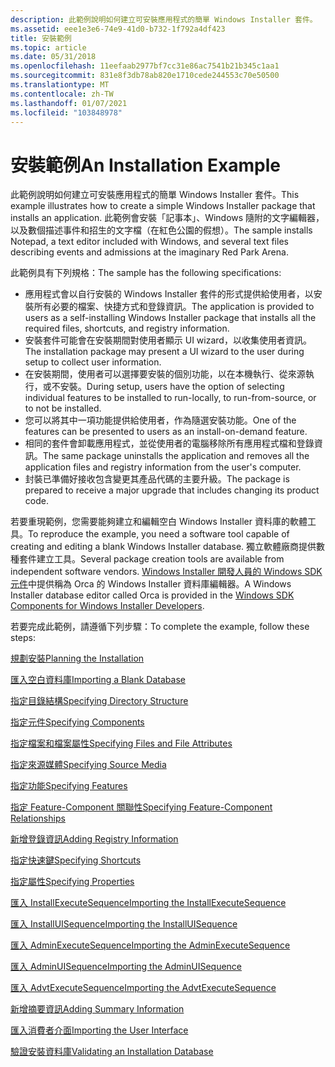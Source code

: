 ```yaml
---
description: 此範例說明如何建立可安裝應用程式的簡單 Windows Installer 套件。
ms.assetid: eee1e3e6-74e9-41d0-b732-1f792a4df423
title: 安裝範例
ms.topic: article
ms.date: 05/31/2018
ms.openlocfilehash: 11eefaab2977bf7cc31e86ac7541b21b345c1aa1
ms.sourcegitcommit: 831e8f3db78ab820e1710cede244553c70e50500
ms.translationtype: MT
ms.contentlocale: zh-TW
ms.lasthandoff: 01/07/2021
ms.locfileid: "103848978"
---
```

# <a name="an-installation-example"></a><span data-ttu-id="72d78-103">安裝範例</span><span class="sxs-lookup"><span data-stu-id="72d78-103">An Installation Example</span></span>

<span data-ttu-id="72d78-104">此範例說明如何建立可安裝應用程式的簡單 Windows Installer 套件。</span><span class="sxs-lookup"><span data-stu-id="72d78-104">This example illustrates how to create a simple Windows Installer package that installs an application.</span></span> <span data-ttu-id="72d78-105">此範例會安裝「記事本」、Windows 隨附的文字編輯器，以及數個描述事件和招生的文字檔（在紅色公園的假想）。</span><span class="sxs-lookup"><span data-stu-id="72d78-105">The sample installs Notepad, a text editor included with Windows, and several text files describing events and admissions at the imaginary Red Park Arena.</span></span>

<span data-ttu-id="72d78-106">此範例具有下列規格：</span><span class="sxs-lookup"><span data-stu-id="72d78-106">The sample has the following specifications:</span></span>

-   <span data-ttu-id="72d78-107">應用程式會以自行安裝的 Windows Installer 套件的形式提供給使用者，以安裝所有必要的檔案、快捷方式和登錄資訊。</span><span class="sxs-lookup"><span data-stu-id="72d78-107">The application is provided to users as a self-installing Windows Installer package that installs all the required files, shortcuts, and registry information.</span></span>
-   <span data-ttu-id="72d78-108">安裝套件可能會在安裝期間對使用者顯示 UI wizard，以收集使用者資訊。</span><span class="sxs-lookup"><span data-stu-id="72d78-108">The installation package may present a UI wizard to the user during setup to collect user information.</span></span>
-   <span data-ttu-id="72d78-109">在安裝期間，使用者可以選擇要安裝的個別功能，以在本機執行、從來源執行，或不安裝。</span><span class="sxs-lookup"><span data-stu-id="72d78-109">During setup, users have the option of selecting individual features to be installed to run-locally, to run-from-source, or to not be installed.</span></span>
-   <span data-ttu-id="72d78-110">您可以將其中一項功能提供給使用者，作為隨選安裝功能。</span><span class="sxs-lookup"><span data-stu-id="72d78-110">One of the features can be presented to users as an install-on-demand feature.</span></span>
-   <span data-ttu-id="72d78-111">相同的套件會卸載應用程式，並從使用者的電腦移除所有應用程式檔和登錄資訊。</span><span class="sxs-lookup"><span data-stu-id="72d78-111">The same package uninstalls the application and removes all the application files and registry information from the user's computer.</span></span>
-   <span data-ttu-id="72d78-112">封裝已準備好接收包含變更其產品代碼的主要升級。</span><span class="sxs-lookup"><span data-stu-id="72d78-112">The package is prepared to receive a major upgrade that includes changing its product code.</span></span>

<span data-ttu-id="72d78-113">若要重現範例，您需要能夠建立和編輯空白 Windows Installer 資料庫的軟體工具。</span><span class="sxs-lookup"><span data-stu-id="72d78-113">To reproduce the example, you need a software tool capable of creating and editing a blank Windows Installer database.</span></span> <span data-ttu-id="72d78-114">獨立軟體廠商提供數種套件建立工具。</span><span class="sxs-lookup"><span data-stu-id="72d78-114">Several package creation tools are available from independent software vendors.</span></span> <span data-ttu-id="72d78-115">[Windows Installer 開發人員的 Windows SDK 元件](platform-sdk-components-for-windows-installer-developers.md)中提供稱為 Orca 的 Windows Installer 資料庫編輯器。</span><span class="sxs-lookup"><span data-stu-id="72d78-115">A Windows Installer database editor called Orca is provided in the [Windows SDK Components for Windows Installer Developers](platform-sdk-components-for-windows-installer-developers.md).</span></span>

<span data-ttu-id="72d78-116">若要完成此範例，請遵循下列步驟：</span><span class="sxs-lookup"><span data-stu-id="72d78-116">To complete the example, follow these steps:</span></span>

[<span data-ttu-id="72d78-117">規劃安裝</span><span class="sxs-lookup"><span data-stu-id="72d78-117">Planning the Installation</span></span>](planning-the-installation.md)

[<span data-ttu-id="72d78-118">匯入空白資料庫</span><span class="sxs-lookup"><span data-stu-id="72d78-118">Importing a Blank Database</span></span>](importing-a-blank-database.md)

[<span data-ttu-id="72d78-119">指定目錄結構</span><span class="sxs-lookup"><span data-stu-id="72d78-119">Specifying Directory Structure</span></span>](specifying-directory-structure.md)

[<span data-ttu-id="72d78-120">指定元件</span><span class="sxs-lookup"><span data-stu-id="72d78-120">Specifying Components</span></span>](specifying-components.md)

[<span data-ttu-id="72d78-121">指定檔案和檔案屬性</span><span class="sxs-lookup"><span data-stu-id="72d78-121">Specifying Files and File Attributes</span></span>](specifying-files-and-file-attributes.md)

[<span data-ttu-id="72d78-122">指定來源媒體</span><span class="sxs-lookup"><span data-stu-id="72d78-122">Specifying Source Media</span></span>](specifying-source-media.md)

[<span data-ttu-id="72d78-123">指定功能</span><span class="sxs-lookup"><span data-stu-id="72d78-123">Specifying Features</span></span>](specifying-features.md)

[<span data-ttu-id="72d78-124">指定 Feature-Component 關聯性</span><span class="sxs-lookup"><span data-stu-id="72d78-124">Specifying Feature-Component Relationships</span></span>](specifying-feature-component-relationships.md)

[<span data-ttu-id="72d78-125">新增登錄資訊</span><span class="sxs-lookup"><span data-stu-id="72d78-125">Adding Registry Information</span></span>](adding-registry-information.md)

[<span data-ttu-id="72d78-126">指定快速鍵</span><span class="sxs-lookup"><span data-stu-id="72d78-126">Specifying Shortcuts</span></span>](specifying-shortcuts.md)

[<span data-ttu-id="72d78-127">指定屬性</span><span class="sxs-lookup"><span data-stu-id="72d78-127">Specifying Properties</span></span>](specifying-properties.md)

[<span data-ttu-id="72d78-128">匯入 InstallExecuteSequence</span><span class="sxs-lookup"><span data-stu-id="72d78-128">Importing the InstallExecuteSequence</span></span>](importing-the-installexecutesequence.md)

[<span data-ttu-id="72d78-129">匯入 InstallUISequence</span><span class="sxs-lookup"><span data-stu-id="72d78-129">Importing the InstallUISequence</span></span>](importing-the-installuisequence.md)

[<span data-ttu-id="72d78-130">匯入 AdminExecuteSequence</span><span class="sxs-lookup"><span data-stu-id="72d78-130">Importing the AdminExecuteSequence</span></span>](importing-the-adminexecutesequence.md)

[<span data-ttu-id="72d78-131">匯入 AdminUISequence</span><span class="sxs-lookup"><span data-stu-id="72d78-131">Importing the AdminUISequence</span></span>](importing-the-adminuisequence.md)

[<span data-ttu-id="72d78-132">匯入 AdvtExecuteSequence</span><span class="sxs-lookup"><span data-stu-id="72d78-132">Importing the AdvtExecuteSequence</span></span>](importing-the-advtexecutesequence.md)

[<span data-ttu-id="72d78-133">新增摘要資訊</span><span class="sxs-lookup"><span data-stu-id="72d78-133">Adding Summary Information</span></span>](adding-summary-information.md)

[<span data-ttu-id="72d78-134">匯入消費者介面</span><span class="sxs-lookup"><span data-stu-id="72d78-134">Importing the User Interface</span></span>](importing-the-user-interface.md)

[<span data-ttu-id="72d78-135">驗證安裝資料庫</span><span class="sxs-lookup"><span data-stu-id="72d78-135">Validating an Installation Database</span></span>](validating-an-installation-database.md)

 

 



